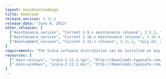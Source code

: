 ```yaml
---
layout: maindownloadpage
title: Download
release_version: 2.11.2
release_date: "June 6, 2013"
other_releases: [
  ["maintenance_version", "Current 2.9.x maintenance release", 2.9.3, "February 28, 2013"],
  ["maintenance_version", "Current 2.10.x maintenance release", 2.10.4, "March 24, 2014"],
  ["development_version", "Current 2.11.x release", 2.11.2, "July 24, 2014"]
]
requirements: "The Scala software distribution can be installed on any platform with a <a href='http://www.java.com/'>Java runtime</a>, version 1.6 or later."
resources: [
  ["-main-unixsys", "scala-2.11.2.tgz", "http://downloads.typesafe.com/scala/2.11.2/scala-2.11.2.tgz", "Max OS X, Unix, Cygwin", "25M"],
  ["-main-windows", "scala-2.11.2.msi", "http://downloads.typesafe.com/scala/2.11.2/scala-2.11.2.msi", "Windows (msi installer)", "95M"]
]
---
```

